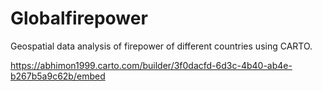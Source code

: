 # Globalfirepower
Geospatial data analysis of firepower of different countries using CARTO.

https://abhimon1999.carto.com/builder/3f0dacfd-6d3c-4b40-ab4e-b267b5a9c62b/embed
